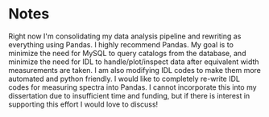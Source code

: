 Notes
=====
Right now I'm consolidating my data analysis pipeline and rewriting as everything using Pandas. I highly recommend Pandas. My goal is to minimize the need for MySQL to query catalogs from the database, and minimize the need for IDL to handle/plot/inspect data after equivalent width measurements are taken. I am also modifying IDL codes to make them more automated and python friendly. I would like to completely re-write IDL codes for measuring spectra into Pandas. I cannot incorporate this into my dissertation due to insufficient time and funding, but if there is interest in supporting this effort I would love to discuss!
